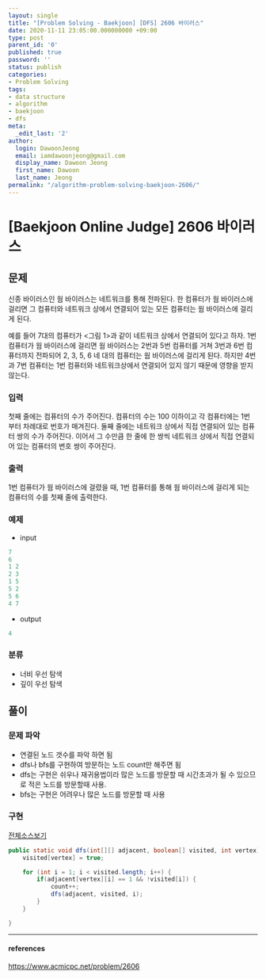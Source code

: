 ```yaml
---
layout: single
title: "[Problem Solving - Baekjoon] [DFS] 2606 바이러스"
date: 2020-11-11 23:05:00.000000000 +09:00
type: post
parent_id: '0'
published: true
password: ''
status: publish
categories:
- Problem Solving
tags:
- data structure
- algorithm
- baekjoon
- dfs
meta:
  _edit_last: '2'
author:
  login: DawoonJeong
  email: iamdawoonjeong@gmail.com
  display_name: Dawoon Jeong
  first_name: Dawoon
  last_name: Jeong
permalink: "/algorithm-problem-solving-baekjoon-2606/"
---
```

# [Baekjoon Online Judge] 2606 바이러스

## 문제
신종 바이러스인 웜 바이러스는 네트워크를 통해 전파된다. 한 컴퓨터가 웜 바이러스에 걸리면 그 컴퓨터와 네트워크 상에서 연결되어 있는 모든 컴퓨터는 웜 바이러스에 걸리게 된다.

예를 들어 7대의 컴퓨터가 <그림 1>과 같이 네트워크 상에서 연결되어 있다고 하자. 1번 컴퓨터가 웜 바이러스에 걸리면 웜 바이러스는 2번과 5번 컴퓨터를 거쳐 3번과 6번 컴퓨터까지 전파되어 2, 3, 5, 6 네 대의 컴퓨터는 웜 바이러스에 걸리게 된다. 하지만 4번과 7번 컴퓨터는 1번 컴퓨터와 네트워크상에서 연결되어 있지 않기 때문에 영향을 받지 않는다.

### 입력
첫째 줄에는 컴퓨터의 수가 주어진다. 컴퓨터의 수는 100 이하이고 각 컴퓨터에는 1번 부터 차례대로 번호가 매겨진다. 둘째 줄에는 네트워크 상에서 직접 연결되어 있는 컴퓨터 쌍의 수가 주어진다. 이어서 그 수만큼 한 줄에 한 쌍씩 네트워크 상에서 직접 연결되어 있는 컴퓨터의 번호 쌍이 주어진다.

### 출력
1번 컴퓨터가 웜 바이러스에 걸렸을 때, 1번 컴퓨터를 통해 웜 바이러스에 걸리게 되는 컴퓨터의 수를 첫째 줄에 출력한다.

### 예제

- input

```java
7
6
1 2
2 3
1 5
5 2
5 6
4 7
```

- output

```java
4
```

### 분류
- 너비 우선 탐색
- 깊이 우선 탐색

## 풀이

### 문제 파악
- 연결된 노드 갯수를 파악 하면 됨
- dfs나  bfs를 구현하여 방문하는 노드 count만 해주면 됨
- dfs는 구현은 쉬우나 재귀용법이라 많은 노드를 방문할 때 시간초과가 될 수 있으므로 적은 노드를 방문할때 사용.   
- bfs는 구현은 어려우나 많은 노드를 방문할 때 사용

### 구현

[전체소스보기](https://github.com/iamdawoonjeong/java-datastructure-algorithm/blob/master/java-algorithm-problem-solving/src/baekjoon/problem2606/Main.java)

```java
public static void dfs(int[][] adjacent, boolean[] visited, int vertex) {
    visited[vertex] = true;

    for (int i = 1; i < visited.length; i++) {
        if(adjacent[vertex][i] == 1 && !visited[i]) {
            count++;
            dfs(adjacent, visited, i);
        }
    }

}
```

---
#### references
<https://www.acmicpc.net/problem/2606>
